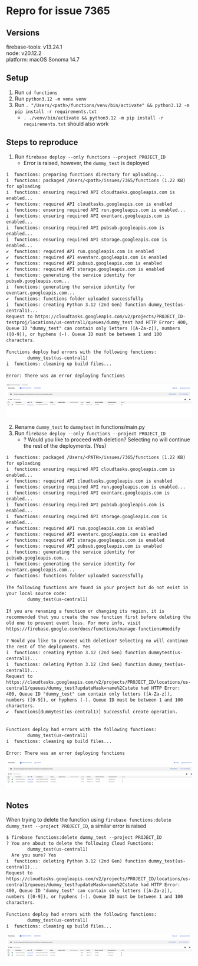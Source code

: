 # Repro for issue 7365

## Versions

firebase-tools: v13.24.1<br>
node: v20.12.2<br>
platform: macOS Sonoma 14.7

## Setup

1. Run `cd functions`
1. Run `python3.12 -m venv venv`
1. Run `. "/Users/<path>/functions/venv/bin/activate" && python3.12 -m pip install -r requirements.txt`
   - `. ./venv/bin/activate && python3.12 -m pip install -r requirements.txt` should also work

## Steps to reproduce

1. Run `firebase deploy --only functions --project PROJECT_ID`
   - Error is raised, however, the `dummy_test` is deployed

```
i  functions: preparing functions directory for uploading...
i  functions: packaged /Users/<path>/issues/7365/functions (1.22 KB) for uploading
i  functions: ensuring required API cloudtasks.googleapis.com is enabled...
✔  functions: required API cloudtasks.googleapis.com is enabled
i  functions: ensuring required API run.googleapis.com is enabled...
i  functions: ensuring required API eventarc.googleapis.com is enabled...
i  functions: ensuring required API pubsub.googleapis.com is enabled...
i  functions: ensuring required API storage.googleapis.com is enabled...
✔  functions: required API run.googleapis.com is enabled
✔  functions: required API eventarc.googleapis.com is enabled
✔  functions: required API pubsub.googleapis.com is enabled
✔  functions: required API storage.googleapis.com is enabled
i  functions: generating the service identity for pubsub.googleapis.com...
i  functions: generating the service identity for eventarc.googleapis.com...
✔  functions: functions folder uploaded successfully
i  functions: creating Python 3.12 (2nd Gen) function dummy_test(us-central1)...
Request to https://cloudtasks.googleapis.com/v2/projects/PROJECT_ID-testproj/locations/us-central1/queues/dummy_test had HTTP Error: 400, Queue ID "dummy_test" can contain only letters ([A-Za-z]), numbers ([0-9]), or hyphens (-). Queue ID must be between 1 and 100 characters.

Functions deploy had errors with the following functions:
        dummy_test(us-central1)
i  functions: cleaning up build files...

Error: There was an error deploying functions
```

<img src="./images/cloud-task-functions.png"/>

2. Rename `dummy_test` to `dummytest` in functions/main.py
3. Run `firebase deploy --only functions --project PROJECT_ID`
   - ? Would you like to proceed with deletion? Selecting no will continue the rest of the deployments. (Yes)

```i functions: preparing functions directory for uploading...
i  functions: packaged /Users/<PATH>/issues/7365/functions (1.22 KB) for uploading
i  functions: ensuring required API cloudtasks.googleapis.com is enabled...
✔  functions: required API cloudtasks.googleapis.com is enabled
i  functions: ensuring required API run.googleapis.com is enabled...
i  functions: ensuring required API eventarc.googleapis.com is enabled...
i  functions: ensuring required API pubsub.googleapis.com is enabled...
i  functions: ensuring required API storage.googleapis.com is enabled...
✔  functions: required API run.googleapis.com is enabled
✔  functions: required API eventarc.googleapis.com is enabled
✔  functions: required API storage.googleapis.com is enabled
✔  functions: required API pubsub.googleapis.com is enabled
i  functions: generating the service identity for pubsub.googleapis.com...
i  functions: generating the service identity for eventarc.googleapis.com...
✔  functions: functions folder uploaded successfully

The following functions are found in your project but do not exist in your local source code:
        dummy_test(us-central1)

If you are renaming a function or changing its region, it is recommended that you create the new function first before deleting the old one to prevent event loss. For more info, visit https://firebase.google.com/docs/functions/manage-functions#modify

? Would you like to proceed with deletion? Selecting no will continue the rest of the deployments. Yes
i  functions: creating Python 3.12 (2nd Gen) function dummytest(us-central1)...
i  functions: deleting Python 3.12 (2nd Gen) function dummy_test(us-central1)...
Request to https://cloudtasks.googleapis.com/v2/projects/PROJECT_ID/locations/us-central1/queues/dummy_test?updateMask=name%2Cstate had HTTP Error: 400, Queue ID "dummy_test" can contain only letters ([A-Za-z]), numbers ([0-9]), or hyphens (-). Queue ID must be between 1 and 100 characters.
✔  functions[dummytest(us-central1)] Successful create operation.


Functions deploy had errors with the following functions:
        dummy_test(us-central1)
i  functions: cleaning up build files...

Error: There was an error deploying functions
```

<img src="./images/cloud-task-functions-1.png"/>

## Notes

When trying to delete the function using `firebase functions:delete dummy_test --project PROJECT_ID`, a similar error is raised

```
$ firebase functions:delete dummy_test --project PROJECT_ID
? You are about to delete the following Cloud Functions:
        dummy_test(us-central1)
  Are you sure? Yes
i  functions: deleting Python 3.12 (2nd Gen) function dummy_test(us-central1)...
Request to https://cloudtasks.googleapis.com/v2/projects/PROJECT_ID/locations/us-central1/queues/dummy_test?updateMask=name%2Cstate had HTTP Error: 400, Queue ID "dummy_test" can contain only letters ([A-Za-z]), numbers ([0-9]), or hyphens (-). Queue ID must be between 1 and 100 characters.

Functions deploy had errors with the following functions:
        dummy_test(us-central1)
i  functions: cleaning up build files...
```

<img src="./images/cloud-task-functions-2.png"/>
